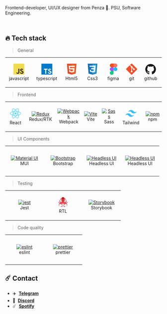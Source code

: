 
Frontend-developer, UI/UX designer from Penza 🧊.
PSU, Software Engineering.

<br>

<h2 align="left" id="debabin-stack">🔥 Tech stack</h2>

> General

<table width='100%'>
  <tr>
    <td align="center" width="110" height="90">
      <a href="#debabin-stack">
        <img src="https://raw.githubusercontent.com/devicons/devicon/1119b9f84c0290e0f0b38982099a2bd027a48bf1/icons/javascript/javascript-original.svg" width="36" height="36" alt="javascript" />
      </a>
      <br>javascript
    </td>
    <td align="center" width="110" height="90">
      <a href="#debabin-stack">
        <img src="https://raw.githubusercontent.com/devicons/devicon/1119b9f84c0290e0f0b38982099a2bd027a48bf1/icons/typescript/typescript-original.svg" width="36" height="36" alt="typescript" />
      </a>
      <br>typescript
    </td>
        <td align="center" width="110" height="90">
      <a href="#debabin-stack">
        <img src="https://github.com/devicons/devicon/blob/master/icons/html5/html5-original.svg" width="36" height="36" alt="Html5" />
      </a>
      <br>Html5
    </td>
         <td align="center" width="110" height="90"> 
      <a href="#debabin-stack" >
        <img src="https://github.com/devicons/devicon/blob/master/icons/css3/css3-original.svg" width="36" height="36" alt="css3" />
      </a>
      <br>Css3
    </td>
    <td align="center" width="110" height="90">
      <a href="#debabin-stack" >
        <img src="https://raw.githubusercontent.com/devicons/devicon/1119b9f84c0290e0f0b38982099a2bd027a48bf1/icons/figma/figma-original.svg" width="36" height="36" alt="figma" />
      </a>
      <br>figma
    </td>
    <td align="center" width="110" height="90">
      <a href="#debabin-stack">
        <img src="https://raw.githubusercontent.com/devicons/devicon/1119b9f84c0290e0f0b38982099a2bd027a48bf1/icons/git/git-original.svg" width="36" height="36" alt="git" />
      </a>
      <br>git
    </td>
  
  <td align="center" width="110" height="90"> 
      <a href="#debabin-stack" >
        <img src="https://github.com/devicons/devicon/blob/master/icons/github/github-original.svg" width="36" height="36" alt="github" />
      </a>
      <br>github
    </td>
  </tr> 
</table>

> Frontend

<table width='100%'>
  <tr>
   <td align="center" width="110" height="90">
      <a href="#debabin-stack">
        <img src="https://github.com/devicons/devicon/blob/master/icons/react/react-original.svg" width="36" height="36" alt="React" />
      </a>
      <br>React
   </td>
     <td align="center" width="110" height="90">
      <a href="#debabin-stack" >
        <img src="https://cdn.worldvectorlogo.com/logos/redux.svg" width="36" height="36" alt="Redux " />
      </a>
      <br>Redux/RTK
    </td>
       <td align="center" width="110" height="90"> 
      <a href="#debabin-stack" >
        <img src="https://brandeps.com/icon-download/W/Webpack-icon-vector-02.svg" width="36" height="36" alt="Webpack" />
      </a>
      <br>Webpack
    </td>
    <td align="center" width="110" height="90"> 
      <a href="#debabin-stack" >
        <img src="https://vitejs.dev/logo.svg" width="36" height="36" alt="Vite" />
      </a>
      <br>Vite
    </td> 
    <td align="center" width="110" height="90">
      <a href="#debabin-stack">
        <img src="https://brandeps.com/icon-download/S/Sass-icon-vector-04.svg" width="36" height="36" alt="Sass" />
      </a>
      <br>Sass
    </td>
   <td align="center" width="110" height="90">
      <a href="#debabin-stack">
        <img src="https://github.com/devicons/devicon/blob/master/icons/tailwindcss/tailwindcss-original.svg" width="36" height="36" alt="Tailwind" />
      </a>
      <br>Tailwind
    </td>
      <td align="center" width="110" height="90"> 
      <a href="#debabin-stack">
        <img src="https://brandeps.com/icon-download/N/Npm-icon-vector-05.svg" width="36" height="36" alt="npm" />
      </a>
      <br>npm
    </td>
  </tr> 
</table>

> UI Components

<table width='100%'>
  <tr>
     <td align="center" width="110" height="90">
      <a href="#debabin-stack">
        <img src="https://media.zeemly.com/zeemly/product/material-ui.png" width="36" height="36" alt="Material UI" />
      </a>
      <br>MUI
    </td>
   <td align="center" width="110" height="90">
      <a href="#debabin-stack">
        <img src="https://cdn.worldvectorlogo.com/logos/bootstrap-4.svg" width="36" height="36" alt="Bootstrap" />
      </a>
      <br>Bootstrap
    </td>
    <td align="center" width="110" height="90">
      <a href="#debabin-stack">
        <img src="https://seeklogo.com/images/H/headless-ui-logo-034B045C5C-seeklogo.com.png" width="36" height="36" alt="Headless UI" />
      </a>
      <br>Headless UI
    </td>
    <td align="center" width="110" height="90">
      <a href="#debabin-stack">
        <img src="https://seeklogo.com/images/H/headless-ui-logo-034B045C5C-seeklogo.com.png" width="36" height="36" alt="Headless UI" />
      </a>
      <br>Headless UI
    </td>
  </tr> 
</table>

> Testing

<table width='100%'>
  <tr>
     <td align="center" width="110" height="90">
      <a href="#debabin-stack">
        <img src="https://user-images.githubusercontent.com/7266512/229356394-8222f091-b038-469b-a8a5-8f91c1877b20.png" width="36" height="36" alt="jest" />
      </a>
      <br>Jest
    </td>
    <td align="center" width="110" height="90">
      <a href="#debabin-stack">
        <img src="https://raw.githubusercontent.com/leandroparisi/leandroparisi/main/assets/reactTestingLibrary-logo.png" width="36" height="36" alt="React Testing Library" />
      </a>
      <br>RTL
    </td>
    <td align="center" width="110" height="90">
      <a href="#debabin-stack">
        <img src="https://camo.githubusercontent.com/8fcc828e60aa5b6da99758f483f165e47d1de33296b1f30992f261068b976934/68747470733a2f2f6f70656e636f6c6c6563746976652d70726f64756374696f6e2e73332d75732d776573742d312e616d617a6f6e6177732e636f6d2f30313166633632302d346362322d313165392d613531612d6664626231306234636162622e706e67" width="36" height="36" alt="Storybook" />
      </a>
      <br>Storybook
    </td>
  </tr> 
</table>

> Code quality

<table width='100%'>
  <tr>
     <td align="center" width="110" height="90">
      <a href="#debabin-stack">
        <img src="https://brandeps.com/icon-download/E/Eslint-icon-vector-02.svg" width="36" height="36" alt="eslint" />
      </a>
      <br>eslint
    </td>
    <td align="center" width="110" height="90">
      <a href="#debabin-stack">
        <img src="https://brandeps.com/icon-download/P/Prettier-icon-vector-02.svg" width="36" height="36" alt="prettier" />
      </a>
      <br>prettier
    </td>
  </tr> 
</table>

## ☄️ Contact

- :airplane: &nbsp;**[Telegram](https://t.me/tataringobb)**
- :robot: &nbsp;**[Discord](https://discordapp.com/users/295235310705704971)**
- :comet: &nbsp;**[Spotify](https://open.spotify.com/user/31v6casefpvuezvkegtu3v442ily?si=5f7696e4ac854524)**
  <br>
